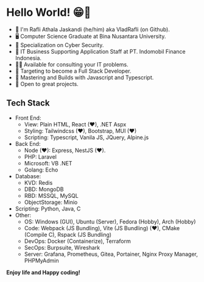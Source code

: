 # Hello World! 😁👋

* 👦 I'm Rafli Athala Jaskandi (he/him) aka VladRafli (on Github).
* 🖥 Computer Science Graduate at Bina Nusantara University.
* 🔐 Specialization on Cyber Security.
* 🏢 IT Business Supporting Application Staff at PT. Indomobil Finance Indonesia.
* 👨‍🏫 Available for consulting your IT problems.
* 🎯 Targeting to become a Full Stack Developer.
* 🔨 Mastering and Builds with Javascript and Typescript.
* 🤩 Open to great projects.

## Tech Stack

- Front End:
  - View: Plain HTML, React (❤), .NET Aspx
  - Styling: Tailwindcss (❤), Bootstrap, MUI (❤)
  - Scripting: Typescript, Vanila JS, JQuery, Alpine.js
- Back End: 
  - Node (❤): Express, NestJS (❤).
  - PHP: Laravel
  - Microsoft: VB .NET
  - Golang: Echo
- Database:
  - KVD: Redis
  - DBD: MongoDB
  - RBD: MSSQL, MySQL
  - ObjectStorage: Minio
- Scripting: Python, Java, C
- Other:
  - OS: Windows (GUI), Ubuntu (Server), Fedora (Hobby), Arch (Hobby)
  - Code: Webpack (JS Bundling), Vite (JS Bundling) (❤), CMake (Compile C), Rspack (JS Bundling)
  - DevOps: Docker (Containerize), Terraform
  - SecOps: Burpsuite, Wireshark
  - Server: Grafana, Prometheus, Gitea, Portainer, Nginx Proxy Manager, PHPMyAdmin

**Enjoy life and Happy coding!**
